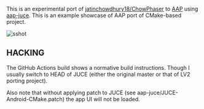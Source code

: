 This is an experimental port of [jatinchowdhury18/ChowPhaser](https://github.com/jatinchowdhury18/ChowPhaser/) to [AAP](https://github.com/atsushieno/android-audio-plugin-framework/) using [aap-juce](https://github.com/atsushieno/aap-juce/). This is an example showcase of AAP port of CMake-based project.

![sshot](https://i.imgur.com/uEWmKID.png)

## HACKING

The GitHub Actions build shows a normative build instructions. Though I usually switch to HEAD of JUCE (either the original master or that of LV2 porting project).

Also note that without applying patch to JUCE (see aap-juce/JUCE-Android-CMake.patch) the app UI will not be loaded.


